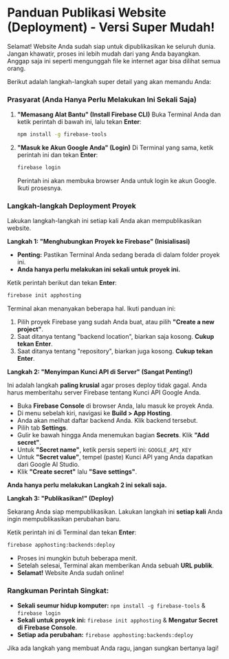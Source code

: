 # Panduan Publikasi Website (Deployment) - Versi Super Mudah!

Selamat! Website Anda sudah siap untuk dipublikasikan ke seluruh dunia. Jangan khawatir, proses ini lebih mudah dari yang Anda bayangkan. Anggap saja ini seperti mengunggah file ke internet agar bisa dilihat semua orang.

Berikut adalah langkah-langkah super detail yang akan memandu Anda:

### Prasyarat (Anda Hanya Perlu Melakukan Ini Sekali Saja)

1.  **"Memasang Alat Bantu" (Install Firebase CLI)**
    Buka Terminal Anda dan ketik perintah di bawah ini, lalu tekan **Enter**:
    ```bash
    npm install -g firebase-tools
    ```

2.  **"Masuk ke Akun Google Anda" (Login)**
    Di Terminal yang sama, ketik perintah ini dan tekan **Enter**:
    ```bash
    firebase login
    ```
    Perintah ini akan membuka browser Anda untuk login ke akun Google. Ikuti prosesnya.

### Langkah-langkah Deployment Proyek

Lakukan langkah-langkah ini setiap kali Anda akan mempublikasikan website.

**Langkah 1: "Menghubungkan Proyek ke Firebase" (Inisialisasi)**

*   **Penting:** Pastikan Terminal Anda sedang berada di dalam folder proyek ini.
*   **Anda hanya perlu melakukan ini sekali untuk proyek ini.**

Ketik perintah berikut dan tekan **Enter**:
```bash
firebase init apphosting
```
Terminal akan menanyakan beberapa hal. Ikuti panduan ini:
1.  Pilih proyek Firebase yang sudah Anda buat, atau pilih **"Create a new project"**.
2.  Saat ditanya tentang "backend location", biarkan saja kosong. **Cukup tekan Enter**.
3.  Saat ditanya tentang "repository", biarkan juga kosong. **Cukup tekan Enter**.

**Langkah 2: "Menyimpan Kunci API di Server" (Sangat Penting!)**

Ini adalah langkah **paling krusial** agar proses deploy tidak gagal. Anda harus memberitahu server Firebase tentang Kunci API Google Anda.

*   Buka **Firebase Console** di browser Anda, lalu masuk ke proyek Anda.
*   Di menu sebelah kiri, navigasi ke **Build > App Hosting**.
*   Anda akan melihat daftar backend Anda. Klik backend tersebut.
*   Pilih tab **Settings**.
*   Gulir ke bawah hingga Anda menemukan bagian **Secrets**. Klik **"Add secret"**.
*   Untuk **"Secret name"**, ketik persis seperti ini: `GOOGLE_API_KEY`
*   Untuk **"Secret value"**, tempel (paste) Kunci API yang Anda dapatkan dari Google AI Studio.
*   Klik **"Create secret"** lalu **"Save settings"**.

**Anda hanya perlu melakukan Langkah 2 ini sekali saja.**

**Langkah 3: "Publikasikan!" (Deploy)**

Sekarang Anda siap mempublikasikan. Lakukan langkah ini **setiap kali** Anda ingin mempublikasikan perubahan baru.

Ketik perintah ini di Terminal dan tekan **Enter**:
```bash
firebase apphosting:backends:deploy
```
- Proses ini mungkin butuh beberapa menit.
- Setelah selesai, Terminal akan memberikan Anda sebuah **URL publik**.
- **Selamat!** Website Anda sudah online!

### Rangkuman Perintah Singkat:
- **Sekali seumur hidup komputer:** `npm install -g firebase-tools` & `firebase login`
- **Sekali untuk proyek ini:** `firebase init apphosting` & **Mengatur Secret di Firebase Console**.
- **Setiap ada perubahan:** `firebase apphosting:backends:deploy`

Jika ada langkah yang membuat Anda ragu, jangan sungkan bertanya lagi!
